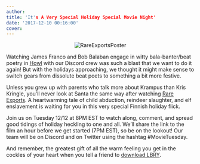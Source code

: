 ```yaml
---
author: 
title: 'It's A Very Special Holiday Special Movie Night'
date: '2017-12-10 00:16:00'
cover: 
---
```

<center><img src="https://preview.ibb.co/gM06vG/Rare_Exports_Twitter.png" alt="RareExportsPoster" border="0"></center>

Watching James Franco and Bob Balaban engage in witty bala-banter/beat poetry in [Howl](https://lbry.io/news/howl-with-us) with our Discord crew was such a blast that we want to do it again! But with the holidays approaching, we thought it might make sense to switch gears from dissolute beat poets to something a bit more festive.

Unless you grew up with parents who talk more about Krampus than Kris Kringle, you’ll never look at Santa the same way after watching [Rare Exports](http://www.oscilloscope.net/films/film/41/Rare-Exports-A-Christmas-Tale). A heartwarming tale of child abduction, reindeer slaughter, and elf enslavement is waiting for you in this very special Finnish holiday flick.

Join us on Tuesday 12/12 at 8PM EST to watch along, comment, and spread good tidings of holiday heckling to one and all. We’ll share the link to the film an hour before we get started (7PM EST), so be on the lookout! Our team will be on Discord and on Twitter using the hashtag #MovieTuesday. 

And remember, the greatest gift of all the warm feeling you get in the cockles of your heart when you tell a friend to [download LBRY](http://lbry.io/get).
